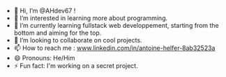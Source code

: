 - 👋 Hi, I’m @AHdev67 !
- 👀 I’m interested in learning more about programming.
- 🌱 I’m currently learning fullstack web developpement, starting from the bottom and aiming for the top.
- 💞️ I’m looking to collaborate on cool projects.
- 📫 How to reach me : www.linkedin.com/in/antoine-helfer-8ab32523a
- 😄 Pronouns: He/Him
- ⚡ Fun fact: I'm working on a secret project.

<!---
AHdev67/AHdev67 is a ✨ special ✨ repository because its `README.md` (this file) appears on your GitHub profile.
You can click the Preview link to take a look at your changes.
--->
